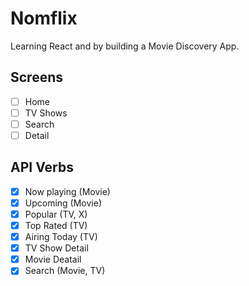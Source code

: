 # Nomflix
Learning React and by building a Movie Discovery App.

## Screens
- [ ] Home
- [ ] TV Shows
- [ ] Search
- [ ] Detail

## API Verbs
- [X] Now playing (Movie)
- [X] Upcoming (Movie)
- [X] Popular (TV, X)
- [X] Top Rated (TV)
- [X] Airing Today (TV)
- [X] TV Show Detail
- [X] Movie Deatail
- [X] Search (Movie, TV)
